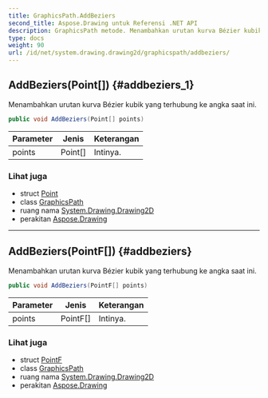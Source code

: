 ```yaml
---
title: GraphicsPath.AddBeziers
second_title: Aspose.Drawing untuk Referensi .NET API
description: GraphicsPath metode. Menambahkan urutan kurva Bézier kubik yang terhubung ke angka saat ini.
type: docs
weight: 90
url: /id/net/system.drawing.drawing2d/graphicspath/addbeziers/
---
```

## AddBeziers(Point[]) {#addbeziers_1}

Menambahkan urutan kurva Bézier kubik yang terhubung ke angka saat ini.

```csharp
public void AddBeziers(Point[] points)
```

| Parameter | Jenis | Keterangan |
| --- | --- | --- |
| points | Point[] | Intinya. |

### Lihat juga

* struct [Point](../../../system.drawing/point/)
* class [GraphicsPath](../)
* ruang nama [System.Drawing.Drawing2D](../../graphicspath/)
* perakitan [Aspose.Drawing](../../../)

---

## AddBeziers(PointF[]) {#addbeziers}

Menambahkan urutan kurva Bézier kubik yang terhubung ke angka saat ini.

```csharp
public void AddBeziers(PointF[] points)
```

| Parameter | Jenis | Keterangan |
| --- | --- | --- |
| points | PointF[] | Intinya. |

### Lihat juga

* struct [PointF](../../../system.drawing/pointf/)
* class [GraphicsPath](../)
* ruang nama [System.Drawing.Drawing2D](../../graphicspath/)
* perakitan [Aspose.Drawing](../../../)


